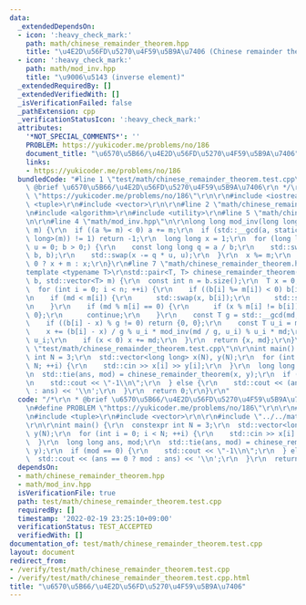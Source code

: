 ```yaml
---
data:
  _extendedDependsOn:
  - icon: ':heavy_check_mark:'
    path: math/chinese_remainder_theorem.hpp
    title: "\u4E2D\u56FD\u5270\u4F59\u5B9A\u7406 (Chinese remainder theorem)"
  - icon: ':heavy_check_mark:'
    path: math/mod_inv.hpp
    title: "\u9006\u5143 (inverse element)"
  _extendedRequiredBy: []
  _extendedVerifiedWith: []
  _isVerificationFailed: false
  _pathExtension: cpp
  _verificationStatusIcon: ':heavy_check_mark:'
  attributes:
    '*NOT_SPECIAL_COMMENTS*': ''
    PROBLEM: https://yukicoder.me/problems/no/186
    document_title: "\u6570\u5B66/\u4E2D\u56FD\u5270\u4F59\u5B9A\u7406"
    links:
    - https://yukicoder.me/problems/no/186
  bundledCode: "#line 1 \"test/math/chinese_remainder_theorem.test.cpp\"\n/*\r\n *\
    \ @brief \u6570\u5B66/\u4E2D\u56FD\u5270\u4F59\u5B9A\u7406\r\n */\r\n#define PROBLEM\
    \ \"https://yukicoder.me/problems/no/186\"\r\n\r\n#include <iostream>\r\n#include\
    \ <tuple>\r\n#include <vector>\r\n\r\n#line 2 \"math/chinese_remainder_theorem.hpp\"\
    \n#include <algorithm>\r\n#include <utility>\r\n#line 5 \"math/chinese_remainder_theorem.hpp\"\
    \n\r\n#line 4 \"math/mod_inv.hpp\"\n\r\nlong long mod_inv(long long a, const int\
    \ m) {\r\n  if ((a %= m) < 0) a += m;\r\n  if (std::__gcd(a, static_cast<long\
    \ long>(m)) != 1) return -1;\r\n  long long x = 1;\r\n  for (long long b = m,\
    \ u = 0; b > 0;) {\r\n    const long long q = a / b;\r\n    std::swap(a -= q *\
    \ b, b);\r\n    std::swap(x -= q * u, u);\r\n  }\r\n  x %= m;\r\n  return x <\
    \ 0 ? x + m : x;\r\n}\r\n#line 7 \"math/chinese_remainder_theorem.hpp\"\n\r\n\
    template <typename T>\r\nstd::pair<T, T> chinese_remainder_theorem(std::vector<T>\
    \ b, std::vector<T> m) {\r\n  const int n = b.size();\r\n  T x = 0, md = 1;\r\n\
    \  for (int i = 0; i < n; ++i) {\r\n    if ((b[i] %= m[i]) < 0) b[i] += m[i];\r\
    \n    if (md < m[i]) {\r\n      std::swap(x, b[i]);\r\n      std::swap(md, m[i]);\r\
    \n    }\r\n    if (md % m[i] == 0) {\r\n      if (x % m[i] != b[i]) return {0,\
    \ 0};\r\n      continue;\r\n    }\r\n    const T g = std::__gcd(md, m[i]);\r\n\
    \    if ((b[i] - x) % g != 0) return {0, 0};\r\n    const T u_i = m[i] / g;\r\n\
    \    x += (b[i] - x) / g % u_i * mod_inv(md / g, u_i) % u_i * md;\r\n    md *=\
    \ u_i;\r\n    if (x < 0) x += md;\r\n  }\r\n  return {x, md};\r\n}\r\n#line 11\
    \ \"test/math/chinese_remainder_theorem.test.cpp\"\n\r\nint main() {\r\n  constexpr\
    \ int N = 3;\r\n  std::vector<long long> x(N), y(N);\r\n  for (int i = 0; i <\
    \ N; ++i) {\r\n    std::cin >> x[i] >> y[i];\r\n  }\r\n  long long ans, mod;\r\
    \n  std::tie(ans, mod) = chinese_remainder_theorem(x, y);\r\n  if (mod == 0) {\r\
    \n    std::cout << \"-1\\n\";\r\n  } else {\r\n    std::cout << (ans == 0 ? mod\
    \ : ans) << '\\n';\r\n  }\r\n  return 0;\r\n}\r\n"
  code: "/*\r\n * @brief \u6570\u5B66/\u4E2D\u56FD\u5270\u4F59\u5B9A\u7406\r\n */\r\
    \n#define PROBLEM \"https://yukicoder.me/problems/no/186\"\r\n\r\n#include <iostream>\r\
    \n#include <tuple>\r\n#include <vector>\r\n\r\n#include \"../../math/chinese_remainder_theorem.hpp\"\
    \r\n\r\nint main() {\r\n  constexpr int N = 3;\r\n  std::vector<long long> x(N),\
    \ y(N);\r\n  for (int i = 0; i < N; ++i) {\r\n    std::cin >> x[i] >> y[i];\r\n\
    \  }\r\n  long long ans, mod;\r\n  std::tie(ans, mod) = chinese_remainder_theorem(x,\
    \ y);\r\n  if (mod == 0) {\r\n    std::cout << \"-1\\n\";\r\n  } else {\r\n  \
    \  std::cout << (ans == 0 ? mod : ans) << '\\n';\r\n  }\r\n  return 0;\r\n}\r\n"
  dependsOn:
  - math/chinese_remainder_theorem.hpp
  - math/mod_inv.hpp
  isVerificationFile: true
  path: test/math/chinese_remainder_theorem.test.cpp
  requiredBy: []
  timestamp: '2022-02-19 23:25:10+09:00'
  verificationStatus: TEST_ACCEPTED
  verifiedWith: []
documentation_of: test/math/chinese_remainder_theorem.test.cpp
layout: document
redirect_from:
- /verify/test/math/chinese_remainder_theorem.test.cpp
- /verify/test/math/chinese_remainder_theorem.test.cpp.html
title: "\u6570\u5B66/\u4E2D\u56FD\u5270\u4F59\u5B9A\u7406"
---
```

